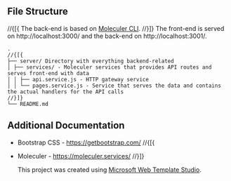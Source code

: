 ﻿## File Structure

//{[{
The back-end is based on [Moleculer CLI](https://moleculer.services/docs/0.13/usage.html#Create-a-Moleculer-project).
//}]}
The front-end is served on http://localhost:3000/ and the back-end on http://localhost:3001/.

```
.
//{[{
├── server/ Directory with everything backend-related
│ ├── services/ - Moleculer services that provides API routes and serves front-end with data
│ │ ├── api.service.js - HTTP gateway service
│ │ └── pages.service.js - Service that serves the data and contains the actual handlers for the API calls
//}]}
└── README.md
```

## Additional Documentation

- Bootstrap CSS - https://getbootstrap.com/
  //{[{
- Moleculer - https://moleculer.services/
  //}]}

  This project was created using [Microsoft Web Template Studio](https://github.com/Microsoft/WebTemplateStudio).
